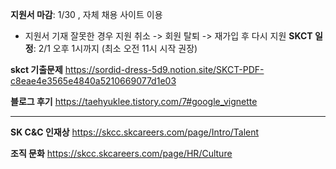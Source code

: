 **지원서 마감**: 1/30 , 자체 채용 사이트 이용
- 지원서 기재 잘못한 경우 지원 취소 -> 회원 탈퇴 -> 재가입 후 다시 지원
**SKCT 일정**: 2/1 오후 1시까지 (최소 오전 11시 시작 권장)

**skct 기출문제** 
https://sordid-dress-5d9.notion.site/SKCT-PDF-c8eae4e3565e4840a5210669077d1e03

**블로그 후기** 
https://taehyuklee.tistory.com/7#google_vignette

---
**SK C&C 인재상** 
https://skcc.skcareers.com/page/Intro/Talent

**조직 문화**
https://skcc.skcareers.com/page/HR/Culture

